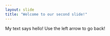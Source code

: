 ```yaml
---
layout: slide
title: "Welcome to our second slide!"
---
```

My text says hello!
Use the left arrow to go back!